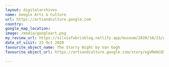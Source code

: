 ```yaml
---
layout: digitalarchives
name: Google Arts & Culture
url: https://artsandculture.google.com
country: 
google_map_location: 
image: /media/googleart.png
my_review_url: https://silviafabrisblog.netlify.app/museum/2020/10/23/google.html
date_of_visit: 23 Oct 2020
favourite_object_name: The Starry Night by Van Gogh
favourite_object_url: https://artsandculture.google.com/story/egVRmbCQ5tyrVA

---
```

